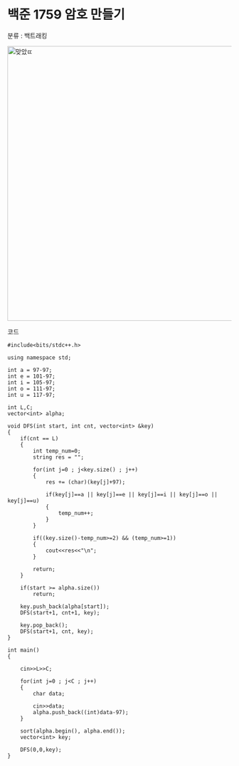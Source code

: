 # 백준 1759 암호 만들기

분류 : 백트래킹

<img width="618" alt="맞았ㄸ" src="https://user-images.githubusercontent.com/31160622/128374327-8c8b1ca9-10d8-4702-af2e-1c160ee6f508.PNG">

코드<br/>
```
#include<bits/stdc++.h>

using namespace std;

int a = 97-97;
int e = 101-97;
int i = 105-97;
int o = 111-97;
int u = 117-97;

int L,C;
vector<int> alpha;

void DFS(int start, int cnt, vector<int> &key)
{
	if(cnt == L)
	{
		int temp_num=0;
		string res = "";
		
		for(int j=0 ; j<key.size() ; j++)
		{
			res += (char)(key[j]+97);
			
			if(key[j]==a || key[j]==e || key[j]==i || key[j]==o || key[j]==u)
			{
				temp_num++;
			}
		}
		
		if((key.size()-temp_num>=2) && (temp_num>=1))
		{
			cout<<res<<"\n";
		}
		
		return;
	}
	
	if(start >= alpha.size())
		return;
	
	key.push_back(alpha[start]);
	DFS(start+1, cnt+1, key);
	
	key.pop_back();
	DFS(start+1, cnt, key);
}

int main() 
{
	
	cin>>L>>C;
	
	for(int j=0 ; j<C ; j++)
	{
		char data;
		
		cin>>data;
		alpha.push_back((int)data-97);
	}
	
	sort(alpha.begin(), alpha.end());
	vector<int> key;
	
	DFS(0,0,key);
}

```
